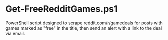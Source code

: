# Get-FreeRedditGames.ps1
PowerShell script designed to scrape reddit.com/r/gamedeals for posts with games marked as "free" in the title, then send an alert with a link to the deal via email.
